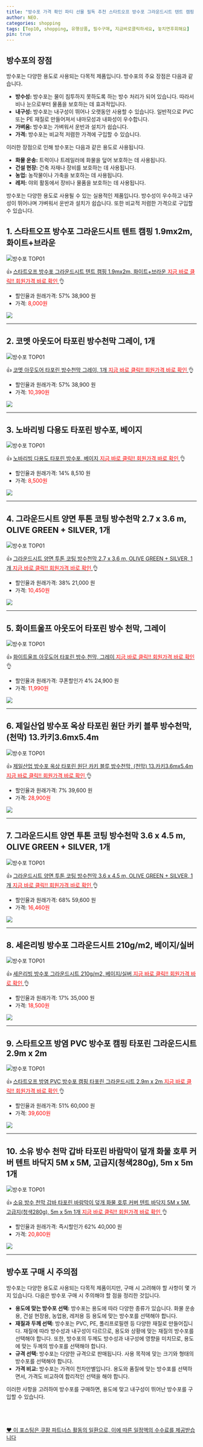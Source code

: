 ```yaml
---
title: "방수포 가격 확인 파티 선물 필독 추천 스타트오프 방수포 그라운드시트 텐트 캠핑 1.9mx2m, 화이트+브라운 비교 장점 구매가이드"
author: NEO.
categories: shopping
tags: [Top10, shopping, 유행상품, 필수구매, 지금바로클릭하세요, 놓치면후회해요]
pin: true
---
```

## 방수포의 장점

방수포는 다양한 용도로 사용되는 다목적 제품입니다. 방수포의 주요 장점은 다음과 같습니다.

* **방수성:** 방수포는 물이 침투하지 못하도록 하는 방수 처리가 되어 있습니다. 따라서 비나 눈으로부터 물품을 보호하는 데 효과적입니다.
* **내구성:** 방수포는 내구성이 뛰어나 오랫동안 사용할 수 있습니다. 일반적으로 PVC 또는 PE 재질로 만들어져서 내마모성과 내화성이 우수합니다.
* **가벼움:** 방수포는 가벼워서 운반과 설치가 쉽습니다.
* **가격:** 방수포는 비교적 저렴한 가격에 구입할 수 있습니다.

이러한 장점으로 인해 방수포는 다음과 같은 용도로 사용됩니다.

* **화물 운송:** 트럭이나 트레일러에 화물을 덮어 보호하는 데 사용됩니다.
* **건설 현장:** 건축 자재나 장비를 보호하는 데 사용됩니다.
* **농업:** 농작물이나 가축을 보호하는 데 사용됩니다.
* **레저:** 야외 활동에서 장비나 물품을 보호하는 데 사용됩니다.

방수포는 다양한 용도로 사용될 수 있는 실용적인 제품입니다. 방수성이 우수하고 내구성이 뛰어나며 가벼워서 운반과 설치가 쉽습니다. 또한 비교적 저렴한 가격으로 구입할 수 있습니다.

   

## 1. 스타트오프 방수포 그라운드시트 텐트 캠핑 1.9mx2m, 화이트+브라운

![방수포 TOP01](https://thumbnail7.coupangcdn.com/thumbnails/remote/230x230ex/image/vendor_inventory/ef71/3d17afe89b43172886b49703738dadec198759877cb50056e5d0b232a8ad.jpg)


👍 [스타트오프 방수포 그라운드시트 텐트 캠핑 1.9mx2m, 화이트+브라운 <font color=red> 지금 바로 클릭!! 회원가격 바로 확인 </font> ](https://link.coupang.com/re/AFFSDP?lptag=AF3617701&subid=GithubCoopas&pageKey=4701695280&traceid=V0-153&itemId=5979603729&vendorItemId=73277452835) 👌 


- 할인율과 원래가격: 57%  38,900   원
- 가격: <span style='color:red'>8,000원</span>

[![](/discount_price.png)](https://link.coupang.com/re/AFFSDP?lptag=AF3617701&subid=GithubCoopas&pageKey=4701695280&traceid=V0-153&itemId=5979603729&vendorItemId=73277452835)

---


   

## 2. 코멧 아웃도어 타포린 방수천막 그레이, 1개

![방수포 TOP01](https://thumbnail6.coupangcdn.com/thumbnails/remote/230x230ex/image/retail/images/627813978076272-d4cf672b-4f0c-4466-8fb1-c0a0866135ae.jpg)


👍 [코멧 아웃도어 타포린 방수천막 그레이, 1개 <font color=red> 지금 바로 클릭!! 회원가격 바로 확인 </font> ](https://link.coupang.com/re/AFFSDP?lptag=AF3617701&subid=GithubCoopas&pageKey=5775166628&traceid=V0-153&itemId=9825745828&vendorItemId=77109268544) 👌 


- 할인율과 원래가격: 57%  38,900   원
- 가격: <span style='color:red'>10,390원</span>

[![](/discount_price.png)](https://link.coupang.com/re/AFFSDP?lptag=AF3617701&subid=GithubCoopas&pageKey=5775166628&traceid=V0-153&itemId=9825745828&vendorItemId=77109268544)

---


   

## 3. 노바리빙 다용도 타포린 방수포, 베이지

![방수포 TOP01](https://thumbnail8.coupangcdn.com/thumbnails/remote/230x230ex/image/retail/images/2023/05/19/17/6/32c63b7c-51ac-490d-a5d4-912051f44ade.jpg)


👍 [노바리빙 다용도 타포린 방수포, 베이지 <font color=red> 지금 바로 클릭!! 회원가격 바로 확인 </font> ](https://link.coupang.com/re/AFFSDP?lptag=AF3617701&subid=GithubCoopas&pageKey=7345493567&traceid=V0-153&itemId=18889800966&vendorItemId=86017927313) 👌 


- 할인율과 원래가격: 14%  8,510   원
- 가격: <span style='color:red'>8,500원</span>

[![](/discount_price.png)](https://link.coupang.com/re/AFFSDP?lptag=AF3617701&subid=GithubCoopas&pageKey=7345493567&traceid=V0-153&itemId=18889800966&vendorItemId=86017927313)

---


   

## 4. 그라운드시트 양면 투톤 코팅 방수천막 2.7 x 3.6 m, OLIVE GREEN + SILVER, 1개

![방수포 TOP01](https://thumbnail10.coupangcdn.com/thumbnails/remote/230x230ex/image/retail/images/2021/05/07/18/2/94b6104c-86f1-401b-99e7-e161d61537ff.jpg)


👍 [그라운드시트 양면 투톤 코팅 방수천막 2.7 x 3.6 m, OLIVE GREEN + SILVER, 1개 <font color=red> 지금 바로 클릭!! 회원가격 바로 확인 </font> ](https://link.coupang.com/re/AFFSDP?lptag=AF3617701&subid=GithubCoopas&pageKey=5472299880&traceid=V0-153&itemId=8412792045&vendorItemId=75700470939) 👌 


- 할인율과 원래가격: 38%  21,000   원
- 가격: <span style='color:red'>10,450원</span>

[![](/discount_price.png)](https://link.coupang.com/re/AFFSDP?lptag=AF3617701&subid=GithubCoopas&pageKey=5472299880&traceid=V0-153&itemId=8412792045&vendorItemId=75700470939)

---


   

## 5. 화이트울프 아웃도어 타포린 방수 천막, 그레이

![방수포 TOP01](https://thumbnail10.coupangcdn.com/thumbnails/remote/230x230ex/image/rs_quotation_api/dfgoqwtd/66598bdd7f13434faac4e4612c09381b.jpg)


👍 [화이트울프 아웃도어 타포린 방수 천막, 그레이 <font color=red> 지금 바로 클릭!! 회원가격 바로 확인 </font> ](https://link.coupang.com/re/AFFSDP?lptag=AF3617701&subid=GithubCoopas&pageKey=7530370971&traceid=V0-153&itemId=19770370712&vendorItemId=86873473371) 👌 


- 할인율과 원래가격: 쿠폰할인가 4%  24,900   원
- 가격: <span style='color:red'>11,990원</span>

[![](/discount_price.png)](https://link.coupang.com/re/AFFSDP?lptag=AF3617701&subid=GithubCoopas&pageKey=7530370971&traceid=V0-153&itemId=19770370712&vendorItemId=86873473371)

---


   

## 6. 제일산업 방수포 옥상 타포린 원단 카키 블루 방수천막, (천막) 13.카키3.6mx5.4m

![방수포 TOP01](https://thumbnail8.coupangcdn.com/thumbnails/remote/230x230ex/image/vendor_inventory/28dd/7a3ced527b5fccfd0e554bd7b3588261a52c55184f09e9efd8bfef0e4d16.jpg)


👍 [제일산업 방수포 옥상 타포린 원단 카키 블루 방수천막, (천막) 13.카키3.6mx5.4m <font color=red> 지금 바로 클릭!! 회원가격 바로 확인 </font> ](https://link.coupang.com/re/AFFSDP?lptag=AF3617701&subid=GithubCoopas&pageKey=7291872679&traceid=V0-153&itemId=18639428402&vendorItemId=85767893309) 👌 


- 할인율과 원래가격: 7%  39,600   원
- 가격: <span style='color:red'>28,900원</span>

[![](/discount_price.png)](https://link.coupang.com/re/AFFSDP?lptag=AF3617701&subid=GithubCoopas&pageKey=7291872679&traceid=V0-153&itemId=18639428402&vendorItemId=85767893309)

---


   

## 7. 그라운드시트 양면 투톤 코팅 방수천막 3.6 x 4.5 m, OLIVE GREEN + SILVER, 1개

![방수포 TOP01](https://thumbnail10.coupangcdn.com/thumbnails/remote/230x230ex/image/retail/images/2021/05/07/18/4/ad234d8d-cf3b-4bdd-adfb-663081f15870.jpg)


👍 [그라운드시트 양면 투톤 코팅 방수천막 3.6 x 4.5 m, OLIVE GREEN + SILVER, 1개 <font color=red> 지금 바로 클릭!! 회원가격 바로 확인 </font> ](https://link.coupang.com/re/AFFSDP?lptag=AF3617701&subid=GithubCoopas&pageKey=5472299860&traceid=V0-153&itemId=8412791730&vendorItemId=75700470647) 👌 


- 할인율과 원래가격: 68%  59,600   원
- 가격: <span style='color:red'>16,460원</span>

[![](/discount_price.png)](https://link.coupang.com/re/AFFSDP?lptag=AF3617701&subid=GithubCoopas&pageKey=5472299860&traceid=V0-153&itemId=8412791730&vendorItemId=75700470647)

---


   

## 8. 세은리빙 방수포 그라운드시트 210g/m2, 베이지/실버

![방수포 TOP01](https://thumbnail6.coupangcdn.com/thumbnails/remote/230x230ex/image/vendor_inventory/f734/e3d4e94e888ebac3b3cb3e15331165f30684763bda81f46747fa40a75bb1.jpg)


👍 [세은리빙 방수포 그라운드시트 210g/m2, 베이지/실버 <font color=red> 지금 바로 클릭!! 회원가격 바로 확인 </font> ](https://link.coupang.com/re/AFFSDP?lptag=AF3617701&subid=GithubCoopas&pageKey=7682180739&traceid=V0-153&itemId=20521779621&vendorItemId=84632822288) 👌 


- 할인율과 원래가격: 17%  35,000   원
- 가격: <span style='color:red'>18,500원</span>

[![](/discount_price.png)](https://link.coupang.com/re/AFFSDP?lptag=AF3617701&subid=GithubCoopas&pageKey=7682180739&traceid=V0-153&itemId=20521779621&vendorItemId=84632822288)

---


   

## 9. 스타트오프 방염 PVC 방수포 캠핑 타포린 그라운드시트 2.9m x 2m

![방수포 TOP01](https://thumbnail10.coupangcdn.com/thumbnails/remote/230x230ex/image/vendor_inventory/baa4/c889ea9c27aa80fb8740bc1bbb96d9f641a1bfdd59cb7f0c9dd82b28b146.jpg)


👍 [스타트오프 방염 PVC 방수포 캠핑 타포린 그라운드시트 2.9m x 2m <font color=red> 지금 바로 클릭!! 회원가격 바로 확인 </font> ](https://link.coupang.com/re/AFFSDP?lptag=AF3617701&subid=GithubCoopas&pageKey=6308839311&traceid=V0-153&itemId=13083562270&vendorItemId=80345010931) 👌 


- 할인율과 원래가격: 51%  60,000   원
- 가격: <span style='color:red'>39,600원</span>

[![](/discount_price.png)](https://link.coupang.com/re/AFFSDP?lptag=AF3617701&subid=GithubCoopas&pageKey=6308839311&traceid=V0-153&itemId=13083562270&vendorItemId=80345010931)

---


   

## 10. 소유 방수 천막 갑바 타포린 바람막이 덮개 화물 호루 커버 텐트 바닥지 5M x 5M, 고급지(청색280g), 5m x 5m 1개

![방수포 TOP01](https://thumbnail8.coupangcdn.com/thumbnails/remote/230x230ex/image/vendor_inventory/eb7d/15bef0a28e5f326737343445eae04d5f151835b4254008680cc2e16e206e.jpg)


👍 [소유 방수 천막 갑바 타포린 바람막이 덮개 화물 호루 커버 텐트 바닥지 5M x 5M, 고급지(청색280g), 5m x 5m 1개 <font color=red> 지금 바로 클릭!! 회원가격 바로 확인 </font> ](https://link.coupang.com/re/AFFSDP?lptag=AF3617701&subid=GithubCoopas&pageKey=5454221325&traceid=V0-153&itemId=8333218729&vendorItemId=79856364359) 👌 


- 할인율과 원래가격: 즉시할인가 62%  40,000   원
- 가격: <span style='color:red'>20,800원</span>

[![](/discount_price.png)](https://link.coupang.com/re/AFFSDP?lptag=AF3617701&subid=GithubCoopas&pageKey=5454221325&traceid=V0-153&itemId=8333218729&vendorItemId=79856364359)

---
## 방수포 구매 시 주의점

방수포는 다양한 용도로 사용되는 다목적 제품이지만, 구매 시 고려해야 할 사항이 몇 가지 있습니다. 다음은 방수포 구매 시 주의해야 할 점을 정리한 것입니다.

* **용도에 맞는 방수포 선택:** 방수포는 용도에 따라 다양한 종류가 있습니다. 화물 운송용, 건설 현장용, 농업용, 레저용 등 용도에 맞는 방수포를 선택해야 합니다.
* **재질과 두께 선택:** 방수포는 PVC, PE, 폴리프로필렌 등 다양한 재질로 만들어집니다. 재질에 따라 방수성과 내구성이 다르므로, 용도와 상황에 맞는 재질의 방수포를 선택해야 합니다. 또한, 방수포의 두께도 방수성과 내구성에 영향을 미치므로, 용도에 맞는 두께의 방수포를 선택해야 합니다.
* **규격 선택:** 방수포는 다양한 규격으로 판매됩니다. 사용 목적에 맞는 크기와 형태의 방수포를 선택해야 합니다.
* **가격 비교:** 방수포는 가격이 천차만별입니다. 용도와 품질에 맞는 방수포를 선택하면서, 가격도 비교하여 합리적인 선택을 해야 합니다.

이러한 사항을 고려하여 방수포를 구매하면, 용도에 맞고 내구성이 뛰어난 방수포를 구입할 수 있습니다.<br><br><br><br><br> [ ❤  이 포스팅은 쿠팡 파트너스 활동의 일환으로, 이에 따른 일정액의 수수료를 제공받습니다](https://link.coupang.com/a/bcEFyh)